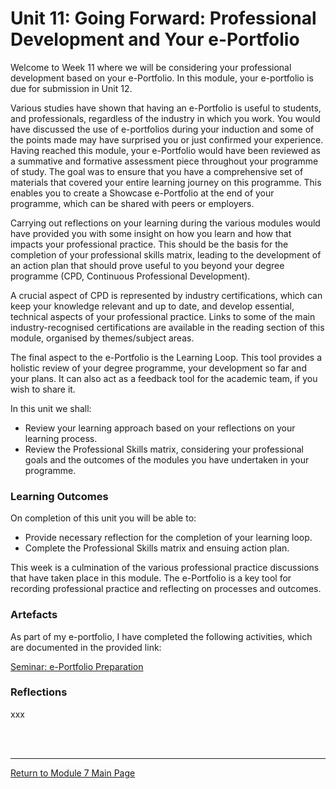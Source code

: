 # Unit 11: Going Forward: Professional Development and Your e-Portfolio

Welcome to Week 11 where we will be considering your professional development based on your e-Portfolio. In this module, your e-portfolio is due for submission in Unit 12.

Various studies have shown that having an e-Portfolio is useful to students, and professionals, regardless of the industry in which you work. You would have discussed the use of e-portfolios during your induction and some of the points made may have surprised you or just confirmed your experience. Having reached this module, your e-Portfolio would have been reviewed as a summative and formative assessment piece throughout your programme of study. The goal was to ensure that you have a comprehensive set of materials that covered your entire learning journey on this programme. This enables you to create a Showcase e-Portfolio at the end of your programme, which can be shared with peers or employers.

Carrying out reflections on your learning during the various modules would have provided you with some insight on how you learn and how that impacts your professional practice. This should be the basis for the completion of your professional skills matrix, leading to the development of an action plan that should prove useful to you beyond your degree programme (CPD, Continuous Professional Development).

A crucial aspect of CPD is represented by industry certifications, which can keep your knowledge relevant and up to date, and develop essential, technical aspects of your professional practice. Links to some of the main industry-recognised certifications are available in the reading section of this module, organised by themes/subject areas.

The final aspect to the e-Portfolio is the Learning Loop. This tool provides a holistic review of your degree programme, your development so far and your plans. It can also act as a feedback tool for the academic team, if you wish to share it.

In this unit we shall:
 - Review your learning approach based on your reflections on your learning process.
 - Review the Professional Skills matrix, considering your professional goals and the outcomes of the modules you have undertaken in your programme.

### Learning Outcomes
On completion of this unit you will be able to:
 - Provide necessary reflection for the completion of your learning loop.
 - Complete the Professional Skills matrix and ensuing action plan.

This week is a culmination of the various professional practice discussions that have taken place in this module. The e-Portfolio is a key tool for recording professional practice and reflecting on processes and outcomes.

### Artefacts 
As part of my e-portfolio, I have completed the following activities, which are documented in the provided link:

[Seminar: e-Portfolio Preparation](RMPP_Unit11_Activity.md)


### Reflections
xxx

<br><br>

--- 

[Return to Module 7 Main Page](RMPP_main.md)
